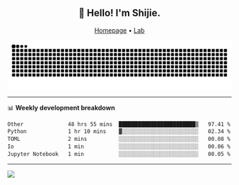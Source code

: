 <h2 align="center">👋 Hello! I'm Shijie.</h2>
<p align="center">
  <a href="https://xu-shi-jie.github.io"> Homepage</a> •
  <a href="https://onodalab.ees.hokudai.ac.jp"> Lab </a>
</p>

![Snake animation](https://github.com/xu-shi-jie/xu-shi-jie/blob/output/github-snake.svg)


-------

📊 **Weekly development breakdown**
<!--START_SECTION:waka-->

```txt
Other              48 hrs 55 mins  ████████████████████████▒   97.41 %
Python             1 hr 10 mins    ▓░░░░░░░░░░░░░░░░░░░░░░░░   02.34 %
TOML               2 mins          ░░░░░░░░░░░░░░░░░░░░░░░░░   00.08 %
Io                 1 min           ░░░░░░░░░░░░░░░░░░░░░░░░░   00.06 %
Jupyter Notebook   1 min           ░░░░░░░░░░░░░░░░░░░░░░░░░   00.05 %
```

<!--END_SECTION:waka-->

-------
![](https://komarev.com/ghpvc/?username=xu-shi-jie&style=flat-square&color=blue) 
